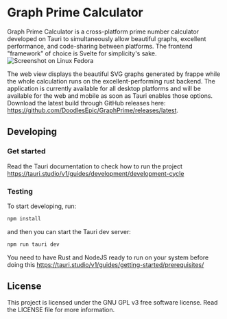 # Graph Prime Calculator

Graph Prime Calculator is a cross-platform prime number calculator developed on Tauri to simultaneously allow beautiful graphs, excellent performance, and code-sharing between platforms. The frontend "framework" of choice is Svelte for simplicity's sake.
![Screenshot on Linux Fedora](https://user-images.githubusercontent.com/37254797/168457911-50231971-90e5-446f-880a-5e379304db09.png)

The web view displays the beautiful SVG graphs generated by frappe while the whole calculation runs on the excellent-performing rust backend. The application is currently available for all desktop platforms and will be available for the web and mobile as soon as Tauri enables those options. Download the latest build through GitHub releases here: https://github.com/DoodlesEpic/GraphPrime/releases/latest.

## Developing

### Get started

Read the Tauri documentation to check how to run the project
https://tauri.studio/v1/guides/development/development-cycle

### Testing

To start developing, run:

```bash
npm install
```

and then you can start the Tauri dev server:

```bash
npm run tauri dev
```

You need to have Rust and NodeJS ready to run on your system before doing this
https://tauri.studio/v1/guides/getting-started/prerequisites/

## License

This project is licensed under the GNU GPL v3 free software license. Read the LICENSE file for more information.
